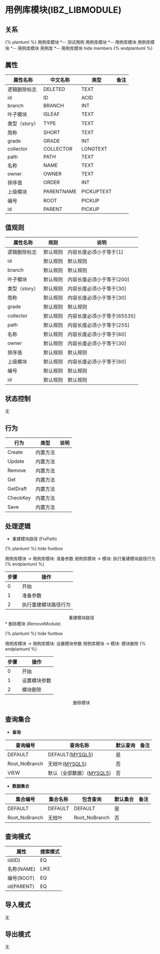 # 用例库模块(IBZ_LIBMODULE)

  

## 关系
{% plantuml %}
用例库模块 *-- 测试用例 
用例库模块 *-- 用例库模块 
用例库模块 *-- 用例库模块 
用例库 *-- 用例库模块 
hide members
{% endplantuml %}

## 属性

| 属性名称        |    中文名称    | 类型     |  备注  |
| --------   |------------| -----   |  -------- | 
|逻辑删除标志|DELETED|TEXT|&nbsp;|
|id|ID|ACID|&nbsp;|
|branch|BRANCH|INT|&nbsp;|
|叶子模块|ISLEAF|TEXT|&nbsp;|
|类型（story）|TYPE|TEXT|&nbsp;|
|简称|SHORT|TEXT|&nbsp;|
|grade|GRADE|INT|&nbsp;|
|collector|COLLECTOR|LONGTEXT|&nbsp;|
|path|PATH|TEXT|&nbsp;|
|名称|NAME|TEXT|&nbsp;|
|owner|OWNER|TEXT|&nbsp;|
|排序值|ORDER|INT|&nbsp;|
|上级模块|PARENTNAME|PICKUPTEXT|&nbsp;|
|编号|ROOT|PICKUP|&nbsp;|
|id|PARENT|PICKUP|&nbsp;|

## 值规则
| 属性名称    | 规则    |  说明  |
| --------   |------------| ----- | 
|逻辑删除标志|默认规则|内容长度必须小于等于[1]|
|id|默认规则|默认规则|
|branch|默认规则|默认规则|
|叶子模块|默认规则|内容长度必须小于等于[200]|
|类型（story）|默认规则|内容长度必须小于等于[30]|
|简称|默认规则|内容长度必须小于等于[30]|
|grade|默认规则|默认规则|
|collector|默认规则|内容长度必须小于等于[65535]|
|path|默认规则|内容长度必须小于等于[255]|
|名称|默认规则|内容长度必须小于等于[60]|
|owner|默认规则|内容长度必须小于等于[30]|
|排序值|默认规则|默认规则|
|上级模块|默认规则|内容长度必须小于等于[60]|
|编号|默认规则|默认规则|
|id|默认规则|默认规则|

## 状态控制

无


## 行为
| 行为    | 类型    |  说明  |
| --------   |------------| ----- | 
|Create|内置方法|&nbsp;|
|Update|内置方法|&nbsp;|
|Remove|内置方法|&nbsp;|
|Get|内置方法|&nbsp;|
|GetDraft|内置方法|&nbsp;|
|CheckKey|内置方法|&nbsp;|
|Save|内置方法|&nbsp;|

## 处理逻辑
* 重建模块路径 (FixPath)
  
   

{% plantuml %}
hide footbox

用例库模块 -> 用例库模块: 准备参数
用例库模块 -> 模块: 执行重建模块路径行为
{% endplantuml %}

| 步骤       | 操作        |
| --------   | --------   |
|0|开始 | 
|1|准备参数 |
|2|执行重建模块路径行为 |
<center>重建模块路径</center>
* 删除模块 (RemoveModule)
  
   

{% plantuml %}
hide footbox

用例库模块 -> 用例库模块: 设置模块参数
用例库模块 -> 模块: 模块删除
{% endplantuml %}

| 步骤       | 操作        |
| --------   | --------   |
|0|开始 | 
|1|设置模块参数 |
|2|模块删除 |
<center>删除模块</center>

## 查询集合

* **查询**

| 查询编号 | 查询名称       | 默认查询 |   备注|
| --------  | --------   | --------   | ----- |
|DEFAULT|DEFAULT([MYSQL5](../../appendix/query_MYSQL5.md#IbzLibModule_Default))|是|&nbsp;|
|Root_NoBranch|无枝叶([MYSQL5](../../appendix/query_MYSQL5.md#IbzLibModule_Root_NoBranch))|否|&nbsp;|
|VIEW|默认（全部数据）([MYSQL5](../../appendix/query_MYSQL5.md#IbzLibModule_View))|否|&nbsp;|

* **数据集合**

| 集合编号 | 集合名称   |  包含查询  | 默认集合 |   备注|
| --------  | --------   | -------- | --------   | ----- |
|DEFAULT|DEFAULT|DEFAULT|是|&nbsp;|
|Root_NoBranch|无枝叶|Root_NoBranch|否|&nbsp;|

## 查询模式
| 属性      |    搜索模式     |
| --------   |------------|
|id(ID)|EQ|
|名称(NAME)|LIKE|
|编号(ROOT)|EQ|
|id(PARENT)|EQ|

## 导入模式
无


## 导出模式
无
